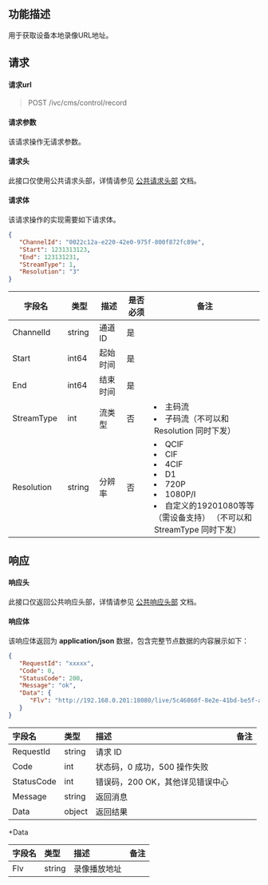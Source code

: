 ## 功能描述

用于获取设备本地录像URL地址。

## 请求

#### 请求url

> POST /ivc/cms/control/record

#### 请求参数

该请求操作无请求参数。

#### 请求头

此接口仅使用公共请求头部，详情请参见 [公共请求头部](https://cloud.tencent.com/document/product/1344/50451) 文档。

#### 请求体

该请求操作的实现需要如下请求体。

```json
{
   "ChannelId": "0022c12a-e220-42e0-975f-800f872fc89e",
   "Start": 1231313123,
   "End": 123131231,
   "StreamType": 1,
   "Resolution": "3"
}
```

<table>
<thead>
<tr>
<th width=10%>字段名</th>
<th width=10%>类型</th>
<th width=10%>描述</th>
<th width=10%>是否必须</th>
<th width=40%>备注</th>
</tr>
</thead>
<tbody>
<tr>
<td>ChannelId</td>
<td>string</td>
<td>通道 ID</td>
<td>是</td>
</tr>
<tr>
<td>Start</td>
<td>int64</td>
<td>起始时间</td>
<td>是</td>
</tr>
<tr>
<td>End </td>
<td>int64</td>
<td> 结束时间</td>
<td>是</td>
</tr>
<tr>
<td>StreamType</td>
<td>int</td>
<td>流类型</td>
<td>否</td>
<td><li>主码流<li>子码流（不可以和 Resolution 同时下发）</td>
</tr>
<tr>
<td>Resolution</td>
<td>string</td>
<td>分辨率</td>
<td>否</td>
<td><li>QCIF<li>CIF<li>4CIF<li>D1<li>720P<li>1080P/I<li> 自定义的19201080等等（需设备支持） （不可以和 StreamType 同时下发）</td>
</tr>
</tbody>
</table>

## 响应

#### 响应头

此接口仅返回公共响应头部，详情请参见 [公共响应头部](https://cloud.tencent.com/document/product/1344/50452) 文档。

#### 响应体

该响应体返回为 **application/json** 数据，包含完整节点数据的内容展示如下：

```json
{
   "RequestId": "xxxxx",
   "Code": 0,
   "StatusCode": 200,
   "Message": "ok",
   "Data": {
      "Flv": "http://192.168.0.201:18080/live/5c46860f-8e2e-41bd-be5f-a5e47cab08df@c451066b-bc6d-46ba-86cd-53fc3c7c1d7c.live.flv?start=1656604800&end=1656608400&stream_type=1&resolution=6"
   }
}
```

| 字段名     | 类型   | 描述                             | 备注 |
| :--------- | :----- | :------------------------------- | :--- |
| RequestId  | string | 请求 ID                           |      |
| Code       | int    | 状态码，0 成功，500 操作失败     |      |
| StatusCode | int    | 错误码，200 OK，其他详见错误中心 |      |
| Message    | string | 返回消息                         |      |
| Data       | object | 返回结果                         |      |

+Data

| 字段名 | 类型   | 描述         | 备注 |
| :----- | :----- | :----------- | :--- |
| Flv    | string | 录像播放地址 |      |

